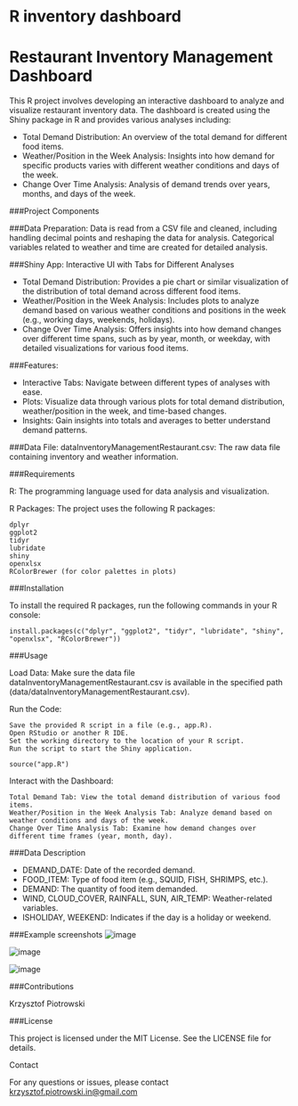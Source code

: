 # R inventory dashboard


# Restaurant Inventory Management Dashboard

This R project involves developing an interactive dashboard to analyze and visualize restaurant inventory data. The dashboard is created using the Shiny package in R and provides various analyses including:

-	Total Demand Distribution: An overview of the total demand for different food items.
-	Weather/Position in the Week Analysis: Insights into how demand for specific products varies with different weather conditions and days of the week.
-	Change Over Time Analysis: Analysis of demand trends over years, months, and days of the week.
  
###Project Components

###Data Preparation:
 Data is read from a CSV file and cleaned, including handling decimal points and reshaping the data for analysis.
Categorical variables related to weather and time are created for detailed analysis.

###Shiny App:
  Interactive UI with Tabs for Different Analyses
  - Total Demand Distribution: Provides a pie chart or similar visualization of the distribution of total demand across different food items.
  - Weather/Position in the Week Analysis: Includes plots to analyze demand based on various weather conditions and positions in the week (e.g., working days, weekends,          holidays).
  - Change Over Time Analysis: Offers insights into how demand changes over different time spans, such as by year, month, or weekday, with detailed visualizations for            various food items.
    
###Features:
  
  - Interactive Tabs: Navigate between different types of analyses with ease.
  - Plots: Visualize data through various plots for total demand distribution, weather/position in the week, and time-based changes.
  - Insights: Gain insights into totals and averages to better understand demand patterns.

###Data File:
    dataInventoryManagementRestaurant.csv: The raw data file containing inventory and weather information.
    
###Requirements

R: The programming language used for data analysis and visualization.

R Packages: The project uses the following R packages:

    dplyr
    ggplot2
    tidyr
    lubridate
    shiny
    openxlsx
    RColorBrewer (for color palettes in plots)
    
###Installation

To install the required R packages, run the following commands in your R console:

`install.packages(c("dplyr", "ggplot2", "tidyr", "lubridate", "shiny", "openxlsx", "RColorBrewer"))`

###Usage

Load Data: Make sure the data file dataInventoryManagementRestaurant.csv is available in the specified path (data/dataInventoryManagementRestaurant.csv).

Run the Code:

    Save the provided R script in a file (e.g., app.R).
    Open RStudio or another R IDE.
    Set the working directory to the location of your R script.
    Run the script to start the Shiny application.
    
`source("app.R")`

Interact with the Dashboard:

    Total Demand Tab: View the total demand distribution of various food items.
    Weather/Position in the Week Analysis Tab: Analyze demand based on weather conditions and days of the week.
    Change Over Time Analysis Tab: Examine how demand changes over different time frames (year, month, day).

###Data Description

- DEMAND_DATE: Date of the recorded demand.
- FOOD_ITEM: Type of food item (e.g., SQUID, FISH, SHRIMPS, etc.).
- DEMAND: The quantity of food item demanded.
- WIND, CLOUD_COVER, RAINFALL, SUN, AIR_TEMP: Weather-related variables.
- ISHOLIDAY, WEEKEND: Indicates if the day is a holiday or weekend.

###Example screenshots
![image](https://github.com/user-attachments/assets/cd6555cc-6c0a-4930-b0d4-67d13ac3eb8f)


![image](https://github.com/user-attachments/assets/3476d423-c32e-4cd0-b914-32ea8a637aa5)

![image](https://github.com/user-attachments/assets/ee8ba80e-a40e-4793-a41b-099d5fce61bd)
  
###Contributions

Krzysztof Piotrowski

###License

This project is licensed under the MIT License. See the LICENSE file for details.

Contact

For any questions or issues, please contact krzysztof.piotrowski.in@gmail.com

